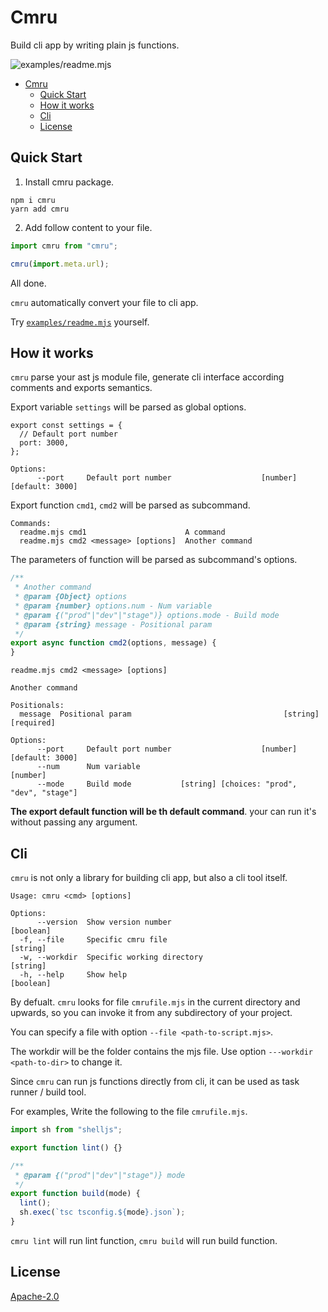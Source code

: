 # Cmru

Build cli app by writing plain js functions.

![examples/readme.mjs](https://user-images.githubusercontent.com/4012553/154787191-87252e55-35ae-4db5-99a7-13c727bdd48c.png)

- [Cmru](#cmru)
  - [Quick Start](#quick-start)
  - [How it works](#how-it-works)
  - [Cli](#cli)
  - [License](#license)

## Quick Start

1. Install cmru package.

```
npm i cmru
yarn add cmru
```

2. Add follow content to your file.

```js
import cmru from "cmru";

cmru(import.meta.url);
```

All done.

`cmru` automatically convert your file to cli app.


Try [`examples/readme.mjs`](examples/readme.mjs) yourself.

## How it works

`cmru` parse your ast js module file, generate cli interface according comments and exports semantics.

Export variable `settings` will be parsed as global options.
```
export const settings = {
  // Default port number
  port: 3000,
};
```
```
Options:
      --port     Default port number                    [number] [default: 3000]
```

Export function `cmd1`, `cmd2` will be parsed as subcommand.

```
Commands:
  readme.mjs cmd1                      A command
  readme.mjs cmd2 <message> [options]  Another command
```

The parameters of function will be parsed as subcommand's options.

```js
/**
 * Another command
 * @param {Object} options
 * @param {number} options.num - Num variable
 * @param {("prod"|"dev"|"stage")} options.mode - Build mode
 * @param {string} message - Positional param
 */
export async function cmd2(options, message) {
}
```

```
readme.mjs cmd2 <message> [options]

Another command

Positionals:
  message  Positional param                                  [string] [required]

Options:
      --port     Default port number                    [number] [default: 3000]
      --num      Num variable                                           [number]
      --mode     Build mode           [string] [choices: "prod", "dev", "stage"]
```

**The export default function will be th default command**. your can run it's without passing any argument.

## Cli

`cmru` is not only a library for building cli app, but also a cli tool itself.

```
Usage: cmru <cmd> [options]

Options:
      --version  Show version number                                   [boolean]
  -f, --file     Specific cmru file                                     [string]
  -w, --workdir  Specific working directory                             [string]
  -h, --help     Show help                                             [boolean]
```

By defualt. `cmru` looks for file `cmrufile.mjs` in the current directory and upwards, so you can invoke it from any subdirectory of your project. 

You can specify a file with option `--file <path-to-script.mjs>`. 

The workdir will be the folder contains the mjs file. Use option `---workdir <path-to-dir>` to change it.

Since `cmru` can run js functions directly from cli, it can be used as task runner / build tool.

For examples, Write the following to the file `cmrufile.mjs`.

```ts
import sh from "shelljs";

export function lint() {}

/**
 * @param {("prod"|"dev"|"stage")} mode
 */
export function build(mode) {
  lint();
  sh.exec(`tsc tsconfig.${mode}.json`);
}
```

`cmru lint` will run lint function, `cmru build` will run build function.

## License

[Apache-2.0](LICENSE)

